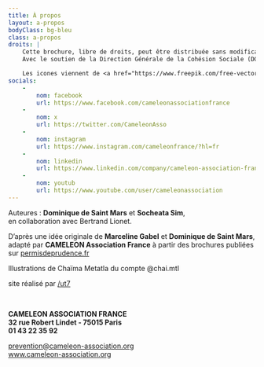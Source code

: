```yaml
---
title: À propos
layout: a-propos
bodyClass: bg-bleu
class: a-propos
droits: |
    Cette brochure, libre de droits, peut être distribuée sans modification et sans but commercial. © CAMELEON Association  
    Avec le soutien de la Direction Générale de la Cohésion Sociale (DGCS)

    Les icones viennent de <a href="https://www.freepik.com/free-vector/man-silhouette-surrounded-by-web-icons_719671.htm#page=2&query=phone%20media%20icon&position=9&from_view=search&track=ais" target="_blank">Freepik</a>
socials:
    -
        nom: facebook
        url: https://www.facebook.com/cameleonassociationfrance
    -
        nom: x
        url: https://twitter.com/CameleonAsso
    -
        nom: instagram
        url: https://www.instagram.com/cameleonfrance/?hl=fr
    -
        nom: linkedin
        url: https://www.linkedin.com/company/cameleon-association-france
    -
        nom: youtub
        url: https://www.youtube.com/user/cameleonassociation
---
```

Auteures : **Dominique de Saint Mars** et **Socheata Sim**,  
en collaboration avec Bertrand Lionet.

D’après une idée originale de **Marceline Gabel** et **Dominique de Saint Mars**, adapté par **CAMELEON Association France** à partir des brochures publiées sur [permisdeprudence.fr](https://permisdeprudence.fr)

Illustrations de Chaïma Metatla du compte @chai.mtl

site réalisé par <a href="https://ut7.fr" target="_blank">/ut7</a>

 

**CAMELEON ASSOCIATION FRANCE  
32 rue Robert Lindet - 75015 Paris  
01 43 22 35 92**

prevention@cameleon-association.org  
<a href="https://www.cameleon-association.org" target="_blank">www\.cameleon-association.org</a>